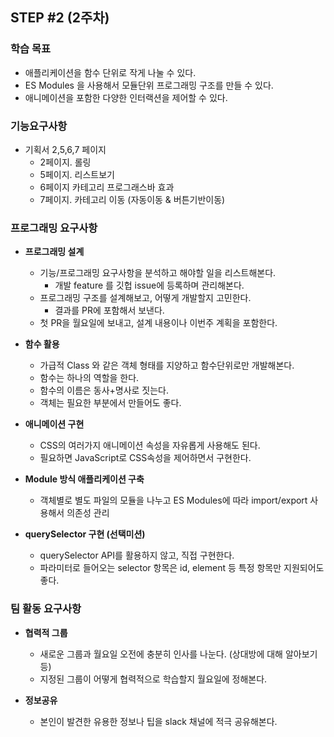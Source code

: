 ## STEP #2 (2주차)

### 학습 목표

-   애플리케이션을 함수 단위로 작게 나눌 수 있다.
-   ES Modules 을 사용해서 모듈단위 프로그래밍 구조를 만들 수 있다.
-   애니메이션을 포함한 다양한 인터랙션을 제어할 수 있다.

### 기능요구사항

-   기획서 2,5,6,7 페이지
    -   2페이지. 롤링
    -   5페이지. 리스트보기
    -   6페이지 카테고리 프로그래스바 효과
    -   7페이지. 카테고리 이동 (자동이동 & 버튼기반이동)

### 프로그래밍 요구사항

-   **프로그래밍 설계**

    -   기능/프로그래밍 요구사항을 분석하고 해야할 일을 리스트해본다.
        -   개발 feature 를 깃헙 issue에 등록하며 관리해본다.
    -   프로그래밍 구조를 설계해보고, 어떻게 개발할지 고민한다.
        -   결과를 PR에 포함해서 보낸다.
    -   첫 PR을 월요일에 보내고, 설계 내용이나 이번주 계획을 포함한다.

-   **함수 활용**

    -   가급적 Class 와 같은 객체 형태를 지양하고 함수단위로만 개발해본다.
    -   함수는 하나의 역할을 한다.
    -   함수의 이름은 동사+명사로 짓는다.
    -   객체는 필요한 부분에서 만들어도 좋다.

-   **애니메이션 구현**

    -   CSS의 여러가지 애니메이션 속성을 자유롭게 사용해도 된다.
    -   필요하면 JavaScript로 CSS속성을 제어하면서 구현한다.

-   **Module 방식 애플리케이션 구축**

    -   객체별로 별도 파일의 모듈을 나누고 ES Modules에 따라 import/export 사용해서 의존성 관리

-   **querySelector 구현 (선택미션)**

    -   querySelector API를 활용하지 않고, 직접 구현한다.
    -   파라미터로 들어오는 selector 항목은 id, element 등 특정 항목만 지원되어도 좋다.

### 팀 활동 요구사항

-   **협력적 그룹**

    -   새로운 그룹과 월요일 오전에 충분히 인사를 나눈다. (상대방에 대해 알아보기 등)
    -   지정된 그룹이 어떻게 협력적으로 학습할지 월요일에 정해본다.

-   **정보공유**

    -   본인이 발견한 유용한 정보나 팁을 slack 채널에 적극 공유해본다.
